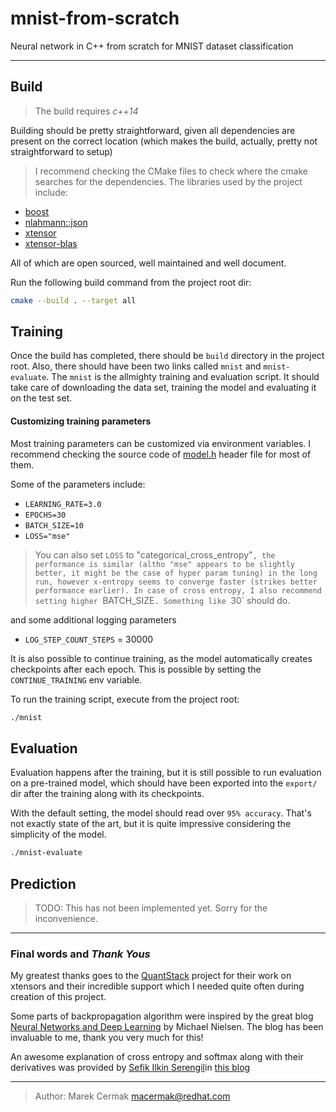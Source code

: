 # mnist-from-scratch
Neural network in C++ from scratch for MNIST dataset classification

---

## Build

> The build requires _c++14_

Building should be pretty straightforward, given all dependencies are present on the correct location (which makes the build, actually, pretty not straightforward to setup)

> I recommend checking the CMake files to check where the cmake searches for the dependencies. The libraries used by the project include:

- [boost](https://www.boost.org/)
- [nlahmann::json](https://github.com/nlohmann/json)
- [xtensor](https://github.com/QuantStack/xtensor)
- [xtensor-blas](https://github.com/QuantStack/xtensor-blas)

All of which are open sourced, well maintained and well document.

Run the following build command from the project root dir:

```bash
cmake --build . --target all
```

## Training
Once the build has completed, there should be `build` directory in the project root.
Also, there should have been two links called `mnist` and `mnist-evaluate`. The `mnist` is the allmighty training and evaluation script. It should take care of downloading the data set, training the model and evaluating it on the test set.


#### Customizing training parameters

Most training parameters can be customized via environment variables. I recommend checking the source code of [model.h](src/model/model.h) header file for most of them.

Some of the parameters include:
- `LEARNING_RATE=3.0`
- `EPOCHS=30`
- `BATCH_SIZE=10`
- `LOSS="mse"`

> You can also set `LOSS` to "categorical_cross_entropy"`, the performance is similar (altho "mse" appears to be slightly better, it might be the case of hyper param tuning) in the long run, however x-entropy seems to converge faster (strikes better performance earlier). In case of cross entropy, I also recommend setting higher `BATCH_SIZE`. Something like `30` should do.

and some additional logging parameters
- `LOG_STEP_COUNT_STEPS` = 30000

It is also possible to continue training, as the model automatically creates checkpoints after each epoch. This is possible by setting the `CONTINUE_TRAINING` env variable.

To run the training script, execute from the project root:

```bash
./mnist
```

## Evaluation
Evaluation happens after the training, but it is still possible to run evaluation on a pre-trained model, which should have been exported into the `export/` dir after the training along with its checkpoints.

With the default setting, the model should read over `95% accuracy`. That's not exactly state of the art, but it is quite impressive considering the simplicity of the model.

```bash
./mnist-evaluate
```

## Prediction

> TODO: This has not been implemented yet. Sorry for the inconvenience.

---

### Final words and *Thank Yous*
My greatest thanks goes to the [QuantStack](https://github.com/QuantStack) project for their work on xtensors and their incredible support which I needed quite often during creation of this project.

Some parts of backpropagation algorithm were inspired by the great blog [Neural Networks and Deep Learning](http://neuralnetworksanddeeplearning.com/index.html) by Michael Nielsen. The blog has been invaluable to me, thank you very much for this!

An awesome explanation of cross entropy and softmax along with their derivatives was provided by [Sefik Ilkin Serengil](https://github.com/serengil)in [this blog](https://sefiks.com/2017/12/17/a-gentle-introduction-to-cross-entropy-loss-function/)

---

> Author: Marek Cermak  <macermak@redhat.com>
